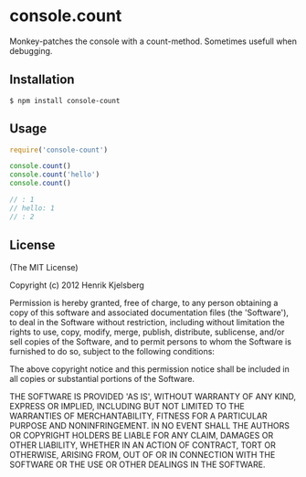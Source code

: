 console.count
=============

Monkey-patches the console with a count-method.
Sometimes usefull when debugging.


## Installation

```shell
$ npm install console-count
```

## Usage

```javascript
require('console-count')

console.count()
console.count('hello')
console.count()

// : 1
// hello: 1
// : 2
```


## License

(The MIT License)

Copyright (c) 2012 Henrik Kjelsberg

Permission is hereby granted, free of charge, to any person obtaining
a copy of this software and associated documentation files (the
'Software'), to deal in the Software without restriction, including
without limitation the rights to use, copy, modify, merge, publish,
distribute, sublicense, and/or sell copies of the Software, and to
permit persons to whom the Software is furnished to do so, subject to
the following conditions:

The above copyright notice and this permission notice shall be
included in all copies or substantial portions of the Software.

THE SOFTWARE IS PROVIDED 'AS IS', WITHOUT WARRANTY OF ANY KIND,
EXPRESS OR IMPLIED, INCLUDING BUT NOT LIMITED TO THE WARRANTIES OF
MERCHANTABILITY, FITNESS FOR A PARTICULAR PURPOSE AND NONINFRINGEMENT.
IN NO EVENT SHALL THE AUTHORS OR COPYRIGHT HOLDERS BE LIABLE FOR ANY
CLAIM, DAMAGES OR OTHER LIABILITY, WHETHER IN AN ACTION OF CONTRACT,
TORT OR OTHERWISE, ARISING FROM, OUT OF OR IN CONNECTION WITH THE
SOFTWARE OR THE USE OR OTHER DEALINGS IN THE SOFTWARE.
